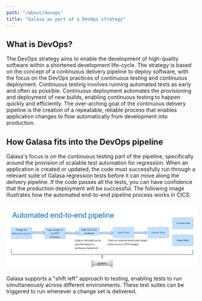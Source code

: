 ```yaml
---
path: "/about/devops"
title: "Galasa as part of a DevOps strategy"
---
```

## What is DevOps?
The DevOps strategy aims to enable the development of high-quality software within a shortened development life-cycle. The strategy is based on the concept of a continuous delivery pipeline to deploy software, with the focus on the DevOps practices of continuous testing and continuous deployment. Continuous testing involves running automated tests as early and often as possible. Continuous deployment automates the provisioning and deployment of new builds, enabling continuous testing to happen quickly and efficiently. The over-arching goal of the continuous delivery pipeline is the creation of a repeatable, reliable process that enables application changes to flow automatically from development into production.

## How Galasa fits into the DevOps pipeline
Galasa's focus is on the continuous testing part of the pipeline, specifically around the provision of scalable test automation for regression. When an application is created or updated, the code must successfully run through a relevant suite of Galasa regression tests before it can move along the delivery pipeline. If the code passes all the tests, you can have confidence that the production deployment will be successful. The following image illustrates how the automated end-to-end pipeline process works in CICS:

![Flowchart showing how how the CICS pipeline works](./cics-devops.png)
 
Galasa supports a "shift left" approach to testing, enabling tests to run simultaneously across different environments. These test suites can be triggered to run whenever a change set is delivered.









